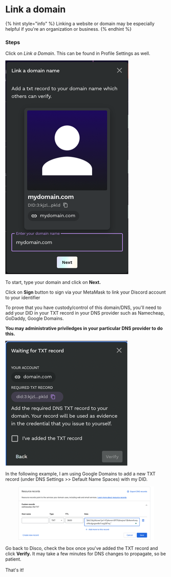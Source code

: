 # Link a domain

{% hint style="info" %}
Linking a website or domain may be especially helpful if you're an organization or business.
{% endhint %}

### Steps

Click on _Link a Domain_. This can be found in Profile Settings as well.

![](<../../.gitbook/assets/Screen Shot 2023-05-01 at 5.13.20 PM.png>)

To start, type your domain and click on **Next.**

Click on **Sign** button to sign via your MetaMask to link your Discord account to your identifier

To prove that you have custody/control of this domain/DNS, you'll need to add your DID in your TXT record in your DNS provider such as Namecheap, GoDaddy, Google Domains.&#x20;

**You may administrative priviledges in your particular DNS provider to do this.**

![](<../../.gitbook/assets/Screen Shot 2023-05-01 at 5.27.05 PM.png>)

In the following example, I am using Google Domains to add a new TXT record (under DNS Settings >> Default Name Spaces) with my DID.&#x20;

<figure><img src="../../.gitbook/assets/Screen Shot 2023-05-01 at 5.28.42 PM.png" alt=""><figcaption></figcaption></figure>

Go back to Disco, check the box once you've added the TXT record and click **Verify.** It may take a few minutes for DNS changes to propagate, so be patient. \
\
That's it!
